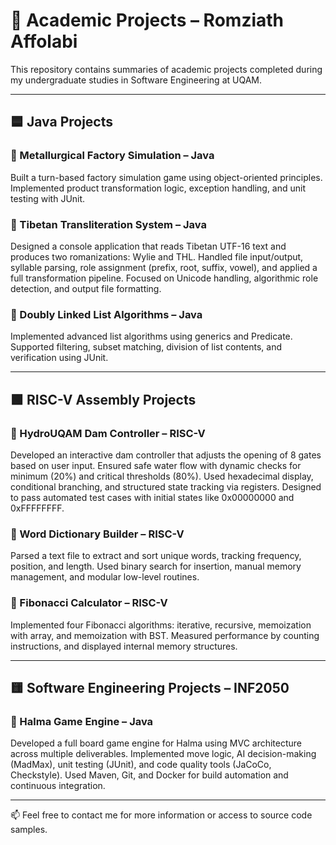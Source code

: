 
# 📘 Academic Projects – Romziath Affolabi

This repository contains summaries of academic projects completed during my undergraduate studies in Software Engineering at UQAM.

---

## 🟦 Java Projects

### 🔹 Metallurgical Factory Simulation – Java
Built a turn-based factory simulation game using object-oriented principles.
Implemented product transformation logic, exception handling, and unit testing with JUnit.

### 🔹 Tibetan Transliteration System – Java
Designed a console application that reads Tibetan UTF-16 text and produces two romanizations: Wylie and THL.
Handled file input/output, syllable parsing, role assignment (prefix, root, suffix, vowel), and applied a full transformation pipeline.
Focused on Unicode handling, algorithmic role detection, and output file formatting.

### 🔹 Doubly Linked List Algorithms – Java
Implemented advanced list algorithms using generics and Predicate<T>.
Supported filtering, subset matching, division of list contents, and verification using JUnit.

---

## 🟩 RISC-V Assembly Projects

### 🔹 HydroUQAM Dam Controller – RISC-V
Developed an interactive dam controller that adjusts the opening of 8 gates based on user input.
Ensured safe water flow with dynamic checks for minimum (20%) and critical thresholds (80%).
Used hexadecimal display, conditional branching, and structured state tracking via registers.
Designed to pass automated test cases with initial states like 0x00000000 and 0xFFFFFFFF.

### 🔹 Word Dictionary Builder – RISC-V
Parsed a text file to extract and sort unique words, tracking frequency, position, and length.
Used binary search for insertion, manual memory management, and modular low-level routines.

### 🔹 Fibonacci Calculator – RISC-V
Implemented four Fibonacci algorithms: iterative, recursive, memoization with array, and memoization with BST.
Measured performance by counting instructions, and displayed internal memory structures.

---

## 🟨 Software Engineering Projects – INF2050

### 🔹 Halma Game Engine – Java
Developed a full board game engine for Halma using MVC architecture across multiple deliverables.
Implemented move logic, AI decision-making (MadMax), unit testing (JUnit), and code quality tools (JaCoCo, Checkstyle).
Used Maven, Git, and Docker for build automation and continuous integration.

---

📫 Feel free to contact me for more information or access to source code samples.

